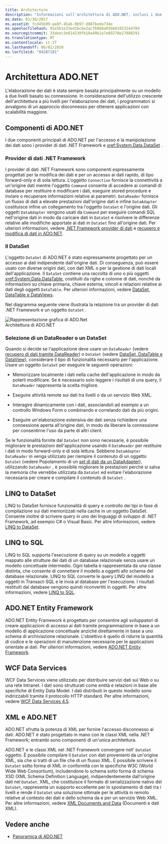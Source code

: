 ```yaml
---
title: Architecture
description: "Informazioni sull'architettura di ADO.NET, inclusi i due componenti principali per l'accesso e la manipolazione dei dati: i provider di dati .NET Framework e il set di dati."
ms.date: 03/30/2017
ms.assetid: fcd45b99-ae8f-45ab-8b97-d887beda734e
ms.openlocfilehash: 91e5b1e33ed1bc6e2acf6068a03bb8185324470d
ms.sourcegitcommit: 33deec3e814238fb18a49b2a7e89278e27888291
ms.translationtype: MT
ms.contentlocale: it-IT
ms.lasthandoff: 06/02/2020
ms.locfileid: "84287181"
---
```

# <a name="adonet-architecture"></a>Architettura ADO.NET
L'elaborazione dei dati è stata sempre basata principalmente su un modello a due livelli basato su connessione. In considerazione dell'utilizzo crescente dell'architettura a più livelli per l'elaborazione dei dati, i programmatori si avvalgono di un approccio disconnesso per ottenere applicazioni con scalabilità maggiore.  
  
## <a name="adonet-components"></a>Componenti di ADO.NET  
 I due componenti principali di ADO.NET per l'accesso e la manipolazione dei dati sono i provider di dati .NET Framework e <xref:System.Data.DataSet> .  
  
### <a name="net-framework-data-providers"></a>Provider di dati .NET Framework  
 I provider di dati .NET Framework sono componenti espressamente progettati per la modifica dei dati e per un accesso ai dati rapido, di tipo forward-only e di sola lettura. L'oggetto `Connection` fornisce la connettività a un'origine dati mentre l'oggetto `Command` consente di accedere ai comandi di database per restituire e modificare i dati, eseguire stored procedure e inviare o recuperare informazioni relative ai parametri. `DataReader` fornisce un flusso di dati a elevate prestazioni dall'origine dati e infine `DataAdapter` costituisce infine un collegamento tra l'oggetto `DataSet` e l'origine dati. Gli oggetti `DataAdapter` vengono usati da `Command` per eseguire comandi SQL nell'origine dati in modo da caricare dati in `DataSet` e risolvere le differenze relative alle modifiche apportate ai dati in `DataSet` fino all'origine dati. Per ulteriori informazioni, vedere [.NET Framework provider di dati](data-providers.md) e [recupero e modifica di dati in ADO.NET](retrieving-and-modifying-data.md).  
  
### <a name="the-dataset"></a>Il DataSet  
 L'oggetto `DataSet` di ADO.NET è stato espressamente progettato per un accesso ai dati indipendente dall'origine dati. Di conseguenza, può essere usato con diverse origini dati, con dati XML o per la gestione di dati locali dell'applicazione. Il `DataSet` contiene una raccolta di uno o più oggetti <xref:System.Data.DataTable>, costituiti da righe e colonne di dati, nonché da informazioni su chiave primaria, chiave esterna, vincoli e relazioni relative ai dati degli oggetti `DataTable`. Per ulteriori informazioni, vedere [DataSet, DataTable e DataViews](./dataset-datatable-dataview/index.md).  
  
 Nel diagramma seguente viene illustrata la relazione tra un provider di dati .NET Framework e un oggetto `DataSet` .  
  
 ![Rappresentazione grafica di ADO.Net](./media/ado-1-bpuedev11.png "ado_1_bpuedev11")  
Architettura di ADO.NET  
  
### <a name="choosing-a-datareader-or-a-dataset"></a>Selezione di un DataReader o un DataSet  
 Quando si decide se l'applicazione deve usare un `DataReader` (vedere [recupero di dati tramite DataReader](retrieving-data-using-a-datareader.md)) o `DataSet` (vedere [DataSet, DataTable e DataView](./dataset-datatable-dataview/index.md)), considerare il tipo di funzionalità necessario per l'applicazione. Usare un oggetto `DataSet` per eseguire le seguenti operazioni:  
  
- Memorizzare localmente i dati nella cache dell'applicazione in modo da poterli modificare. Se è necessario solo leggere i risultati di una query, il `DataReader` rappresenta la scelta migliore.  
  
- Eseguire attività remote sui dati tra livelli o da un servizio Web XML.  
  
- Interagire dinamicamente con i dati, associandoli ad esempio a un controllo Windows Form o combinando e correlando dati da più origini.  
  
- Eseguire un'elaborazione estensiva dei dati senza richiedere una connessione aperta all'origine dati, in modo da liberare la connessione per consentirne l'uso da parte di altri client.  
  
 Se le funzionalità fornite dal `DataSet` non sono necessarie, è possibile migliorare le prestazioni dell'applicazione usando il `DataReader` per restituire i dati in modo forward-only e di sola lettura. Sebbene `DataAdapter` `DataReader` in venga utilizzato per riempire il contenuto di un oggetto `DataSet` (vedere Popolamento di un [set di dati da un DataAdapter](populating-a-dataset-from-a-dataadapter.md)), utilizzando `DataReader` , è possibile migliorare le prestazioni perché si salva la memoria che verrebbe utilizzata da `DataSet` ed evitare l'elaborazione necessaria per creare e compilare il contenuto di `DataSet` .  
  
## <a name="linq-to-dataset"></a>LINQ to DataSet  
 LINQ to DataSet fornisce funzionalità di query e controllo dei tipi in fase di compilazione sui dati memorizzati nella cache in un oggetto DataSet. Consente inoltre di scrivere query in uno dei linguaggi di sviluppo di .NET Framework, ad esempio C# o Visual Basic. Per altre informazioni, vedere [LINQ to DataSet](linq-to-dataset.md).  
  
## <a name="linq-to-sql"></a>LINQ to SQL  
 LINQ to SQL supporta l'esecuzione di query su un modello a oggetti mappato alle strutture dei dati di un database relazionale senza usare un modello concettuale intermedio. Ogni tabella è rappresentata da una classe distinta, che consente di connettere il modello a oggetti allo schema del database relazionale. LINQ to SQL converte le query LINQ del modello a oggetti in Transact-SQL e le invia al database per l'esecuzione. I risultati restituiti dal database vengono quindi riconvertiti in oggetti. Per altre informazioni, vedere [LINQ to SQL](./sql/linq/index.md).  
  
## <a name="adonet-entity-framework"></a>ADO.NET Entity Framework  
 ADO.NET Entity Framework è progettato per consentire agli sviluppatori di creare applicazioni di accesso ai dati tramite programmazione in base a un modello di applicazione concettuale anziché direttamente in base a uno schema di archiviazione relazionale. L'obiettivo è quello di ridurre la quantità di codice e le operazioni di manutenzione necessarie per le applicazioni orientate ai dati. Per ulteriori informazioni, vedere [ADO.NET Entity Framework](./ef/index.md).  
  
## <a name="wcf-data-services"></a>WCF Data Services  
 WCF Data Services viene utilizzato per distribuire servizi dati sul Web o su una rete Intranet. I dati sono strutturati come entità e relazioni in base alle specifiche di Entity Data Model. I dati distribuiti in questo modello sono indirizzabili tramite il protocollo HTTP standard. Per altre informazioni, vedere [WCF Data Services 4.5](../wcf/index.md).  
  
## <a name="xml-and-adonet"></a>XML e ADO.NET  
 ADO.NET sfrutta la potenza di XML per fornire l'accesso disconnesso ai dati. ADO.NET è stato progettato in mano con le classi XML nella .NET Framework; entrambi sono componenti di un'unica architettura.  
  
 ADO.NET e le classi XML nel .NET Framework convergere nell' `DataSet` oggetto. È possibile compilare il `DataSet` con dati provenienti da un'origine XML, sia che si tratti di un file che di un flusso XML. È possibile scrivere il `DataSet` sotto forma di XML in conformità con le specifiche W3C (World Wide Web Consortium), includendone lo schema sotto forma di schema XSD (XML Schema Definition Language), indipendentemente dall'origine dati nel `DataSet`. XML, che costituisce il formato di serializzazione nativo del `DataSet`, rappresenta un supporto eccellente per lo spostamento di dati tra i livelli e rende il `DataSet` una soluzione ottimale per le attività in remoto relative al contesto dei dati e dello schema da e per un servizio Web XML. Per altre informazioni, vedere [XML Documents and Data](../../../standard/data/xml/index.md) (Documenti e dati XML).  
  
## <a name="see-also"></a>Vedere anche

- [Panoramica di ADO.NET](ado-net-overview.md)

